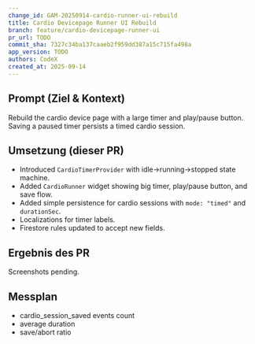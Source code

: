 ```yaml
---
change_id: GAM-20250914-cardio-runner-ui-rebuild
title: Cardio Devicepage Runner UI Rebuild
branch: feature/cardio-devicepage-runner-ui
pr_url: TODO
commit_sha: 7327c34ba137caaeb2f959dd387a15c715fa498a
app_version: TODO
authors: CodeX
created_at: 2025-09-14
---
```


## Prompt (Ziel & Kontext)
Rebuild the cardio device page with a large timer and play/pause button. Saving a paused timer persists a timed cardio session.

## Umsetzung (dieser PR)
- Introduced `CardioTimerProvider` with idle→running→stopped state machine.
- Added `CardioRunner` widget showing big timer, play/pause button, and save flow.
- Added simple persistence for cardio sessions with `mode: "timed"` and `durationSec`.
- Localizations for timer labels.
- Firestore rules updated to accept new fields.

## Ergebnis des PR
Screenshots pending.

## Messplan
- cardio_session_saved events count
- average duration
- save/abort ratio
